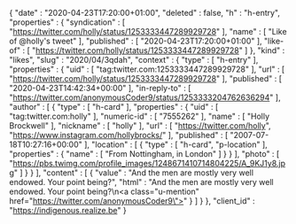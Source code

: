 {
  "date" : "2020-04-23T17:20:00+01:00",
  "deleted" : false,
  "h" : "h-entry",
  "properties" : {
    "syndication" : [ "https://twitter.com/holly/status/1253333447289929728" ],
    "name" : [ "Like of @holly's tweet" ],
    "published" : [ "2020-04-23T17:20:00+01:00" ],
    "like-of" : [ "https://twitter.com/holly/status/1253333447289929728" ]
  },
  "kind" : "likes",
  "slug" : "2020/04/3qdah",
  "context" : {
    "type" : [ "h-entry" ],
    "properties" : {
      "uid" : [ "tag:twitter.com:1253333447289929728" ],
      "url" : [ "https://twitter.com/holly/status/1253333447289929728" ],
      "published" : [ "2020-04-23T14:42:34+00:00" ],
      "in-reply-to" : [ "https://twitter.com/anonymousCoder9/status/1253333204762636294" ],
      "author" : [ {
        "type" : [ "h-card" ],
        "properties" : {
          "uid" : [ "tag:twitter.com:holly" ],
          "numeric-id" : [ "7555262" ],
          "name" : [ "Holly Brockwell" ],
          "nickname" : [ "holly" ],
          "url" : [ "https://twitter.com/holly", "https://www.instagram.com/hollybrocks/" ],
          "published" : [ "2007-07-18T10:27:16+00:00" ],
          "location" : [ {
            "type" : [ "h-card", "p-location" ],
            "properties" : {
              "name" : [ "From Nottingham, in London" ]
            }
          } ],
          "photo" : [ "https://pbs.twimg.com/profile_images/1248671410714804225/A_9KJ1y8.jpg" ]
        }
      } ],
      "content" : [ {
        "value" : "And the men are mostly very well endowed. Your point being?",
        "html" : "And the men are mostly very well endowed. Your point being?\n<a class=\"u-mention\" href=\"https://twitter.com/anonymousCoder9\"></a>"
      } ]
    }
  },
  "client_id" : "https://indigenous.realize.be"
}

